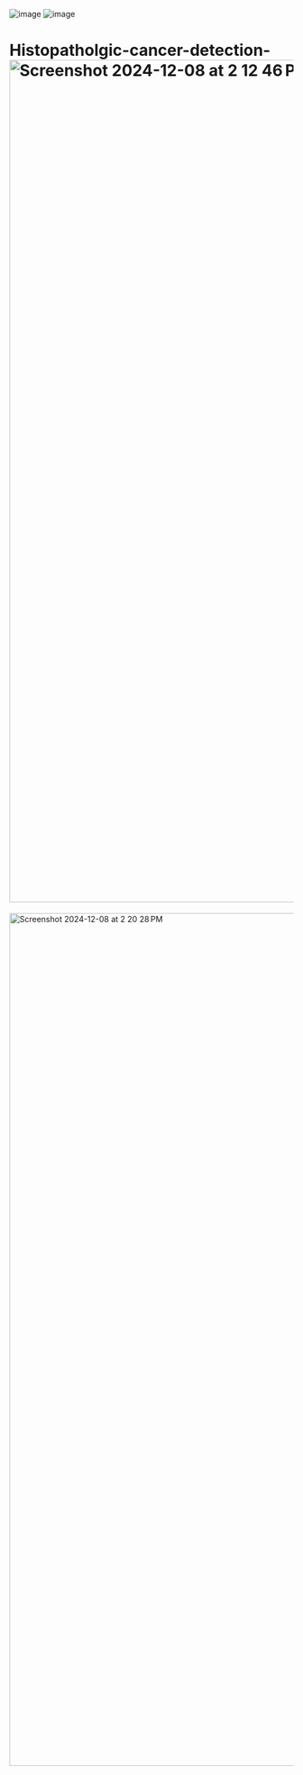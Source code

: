 ![image](https://github.com/user-attachments/assets/489705fc-cec3-4339-88c8-b607a0671359)
![image](https://github.com/user-attachments/assets/6c125637-a1e2-4d05-ba3e-4ced8c9f4261)

# Histopatholgic-cancer-detection-<img width="1494" alt="Screenshot 2024-12-08 at 2 12 46 PM" src="https://github.com/user-attachments/assets/54361d11-a66c-422e-bb95-0cf53df7a883">

<img width="1512" alt="Screenshot 2024-12-08 at 2 20 28 PM" src="https://github.com/user-attachments/assets/3b762250-321b-4ceb-83c1-2e27983df9bf">




